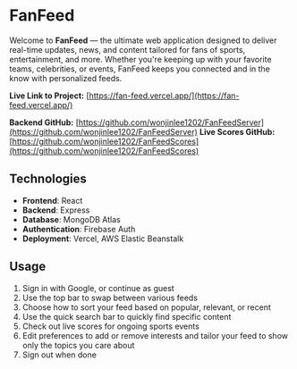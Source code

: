 # FanFeed

Welcome to **FanFeed** — the ultimate web application designed to deliver real-time updates, news, and content tailored for fans of sports, entertainment, and more. Whether you're keeping up with your favorite teams, celebrities, or events, FanFeed keeps you connected and in the know with personalized feeds.

**Live Link to Project:** [https://fan-feed.vercel.app/](https://fan-feed.vercel.app/)

**Backend GitHub:** [https://github.com/wonjinlee1202/FanFeedServer](https://github.com/wonjinlee1202/FanFeedServer)
**Live Scores GitHub:** [https://github.com/wonjinlee1202/FanFeedScores](https://github.com/wonjinlee1202/FanFeedScores)

## Technologies
- **Frontend**: React
- **Backend**: Express
- **Database**: MongoDB Atlas
- **Authentication**: Firebase Auth
- **Deployment**: Vercel, AWS Elastic Beanstalk

## Usage

1. Sign in with Google, or continue as guest
2. Use the top bar to swap between various feeds
3. Choose how to sort your feed based on popular, relevant, or recent
4. Use the quick search bar to quickly find specific content
5. Check out live scores for ongoing sports events
6. Edit preferences to add or remove interests and tailor your feed to show only the topics you care about
7. Sign out when done
